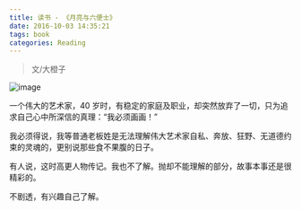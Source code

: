 ```yaml
---
title: 读书 - 《月亮与六便士》
date: 2016-10-03 14:35:21
tags: book
categories: Reading
---
```


> 文/大橙子

![image](https://tobyqin.github.io/img/moon-and-peny.jpg)


一个伟大的艺术家，40 岁时，有稳定的家庭及职业，却突然放弃了一切，只为追求自己心中所深信的真理：“我必须画画！”

<!-- more -->

我必须得说，我等普通老板姓是无法理解伟大艺术家自私、奔放、狂野、无道德约束的灵魂的，更别说那些食不果腹的日子。

有人说，这时高更人物传记。我也不了解。抛却不能理解的部分，故事本事还是很精彩的。

不剧透，有兴趣自己了解。
